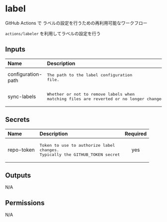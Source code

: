 # label

GitHub Actions で ラベルの設定を行うための再利用可能なワークフロー

`actions/labeler` を利用してラベルの設定を行う

<!-- actdocs start -->

## Inputs

| Name | Description | Type | Default | Required |
| :--- | :---------- | :--- | :------ | :------: |
| configuration-path | <pre>The path to the label configuration file.</pre> | `string` | `.github/labeler.yml` | no |
| sync-labels | <pre>Whether or not to remove labels when matching files are reverted or no longer changed by the PR</pre> | `boolean` | `true` | no |

## Secrets

| Name | Description | Required |
| :--- | :---------- | :------: |
| repo-token | <pre>Token to use to authorize label changes.<br>Typically the GITHUB_TOKEN secret</pre> | yes |

## Outputs

N/A

## Permissions

N/A

<!-- actdocs end -->


